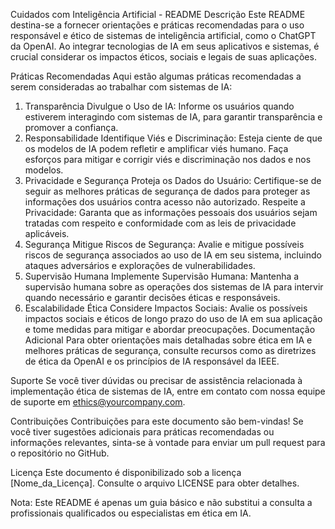 Cuidados com Inteligência Artificial - README
Descrição
Este README destina-se a fornecer orientações e práticas recomendadas para o uso responsável e ético de sistemas de inteligência artificial, como o ChatGPT da OpenAI. Ao integrar tecnologias de IA em seus aplicativos e sistemas, é crucial considerar os impactos éticos, sociais e legais de suas aplicações.

Práticas Recomendadas
Aqui estão algumas práticas recomendadas a serem consideradas ao trabalhar com sistemas de IA:

1. Transparência
Divulgue o Uso de IA: Informe os usuários quando estiverem interagindo com sistemas de IA, para garantir transparência e promover a confiança.
2. Responsabilidade
Identifique Viés e Discriminação: Esteja ciente de que os modelos de IA podem refletir e amplificar viés humano. Faça esforços para mitigar e corrigir viés e discriminação nos dados e nos modelos.
3. Privacidade e Segurança
Proteja os Dados do Usuário: Certifique-se de seguir as melhores práticas de segurança de dados para proteger as informações dos usuários contra acesso não autorizado.
Respeite a Privacidade: Garanta que as informações pessoais dos usuários sejam tratadas com respeito e conformidade com as leis de privacidade aplicáveis.
4. Segurança
Mitigue Riscos de Segurança: Avalie e mitigue possíveis riscos de segurança associados ao uso de IA em seu sistema, incluindo ataques adversários e explorações de vulnerabilidades.
5. Supervisão Humana
Implemente Supervisão Humana: Mantenha a supervisão humana sobre as operações dos sistemas de IA para intervir quando necessário e garantir decisões éticas e responsáveis.
6. Escalabilidade Ética
Considere Impactos Sociais: Avalie os possíveis impactos sociais e éticos de longo prazo do uso de IA em sua aplicação e tome medidas para mitigar e abordar preocupações.
Documentação Adicional
Para obter orientações mais detalhadas sobre ética em IA e melhores práticas de segurança, consulte recursos como as diretrizes de ética da OpenAI e os princípios de IA responsável da IEEE.

Suporte
Se você tiver dúvidas ou precisar de assistência relacionada à implementação ética de sistemas de IA, entre em contato com nossa equipe de suporte em ethics@yourcompany.com.

Contribuições
Contribuições para este documento são bem-vindas! Se você tiver sugestões adicionais para práticas recomendadas ou informações relevantes, sinta-se à vontade para enviar um pull request para o repositório no GitHub.

Licença
Este documento é disponibilizado sob a licença [Nome_da_Licença]. Consulte o arquivo LICENSE para obter detalhes.

Nota: Este README é apenas um guia básico e não substitui a consulta a profissionais qualificados ou especialistas em ética em IA.





